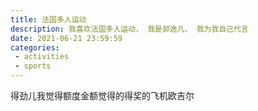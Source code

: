 ```yaml
---
title: 法国多人运动
description: 我喜欢法国多人运动， 我是郭逸凡， 我为我自己代言
date: 2021-06-21 23:59:59
categories:
 - activities
 - sports
---
```


得劲儿我觉得额度金额觉得的得奖的飞机欧吉尔
